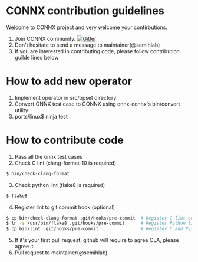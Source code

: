 # CONNX contribution guidelines
Welcome to CONNX project and very welcome your contirbutions.

 1. Join CONNX community. [![Gitter](https://badges.gitter.im/c-onnx/community.svg)](https://gitter.im/c-onnx/community?utm_source=badge&utm_medium=badge&utm_campaign=pr-badge)
 2. Don't hesitate to send a message to maintainer(@semihlab)
 3. If you are interested in contributing code, please follow contribution guilde lines below

# How to add new operator
 1. Implement operator in src/opset directory
 2. Convert ONNX test case to CONNX using onnx-connx's bin/convert utility
 3. ports/linux$ ninja test

# How to contribute code
 1. Pass all the onnx test cases
 2. Check C lint (clang-format-10 is required)

~~~sh
$ bin/check-clang-format
~~~

 3. Check python lint (flake8 is required)

~~~sh
$ flake8
~~~

 4. Register lint to git commit hook (optional)

~~~sh
$ cp bin/check-clang-format .git/hooks/pre-commit  # Register C lint only
$ ln -s /usr/bin/flake8 .git/hooks/pre-commit      # Register Python lint only
$ cp bin/lint .git/hooks/pre-commit                # Register C and Python lint at same time
~~~

 5. If it's your first pull request, github will require to agree CLA, please agree it.
 6. Pull request to maintainer(@semihlab)

